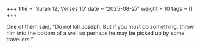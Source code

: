 +++
title = 'Surah 12, Verses 10'
date = '2025-08-27'
weight = 10
tags = []
+++

One of them said, “Do not kill Joseph. But if you must do something, throw him into the bottom of a well so perhaps he may be picked up by some travellers.”